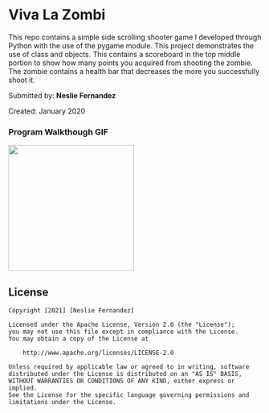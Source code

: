 # Viva La Zombi
This repo contains a simple side scrolling shooter game I developed through Python with the use of the pygame module. This project demonstrates the use of class and objects. This contains a scoreboard in the top middle portion to show how many points you acquired from shooting the zombie. The zombie contains a health bar that decreases the more you successfully shoot it. 

Submitted by: **Neslie Fernandez**

Created: January 2020

### Program Walkthough GIF

<img src="https://github.com/NesQuickCoding/Zombie-Pew/blob/main/Demo1.gif?raw=true" width=250><br>

## License

    Copyright [2021] [Neslie Fernandez]

    Licensed under the Apache License, Version 2.0 (the "License");
    you may not use this file except in compliance with the License.
    You may obtain a copy of the License at

        http://www.apache.org/licenses/LICENSE-2.0

    Unless required by applicable law or agreed to in writing, software
    distributed under the License is distributed on an "AS IS" BASIS,
    WITHOUT WARRANTIES OR CONDITIONS OF ANY KIND, either express or implied.
    See the License for the specific language governing permissions and
    limitations under the License.



